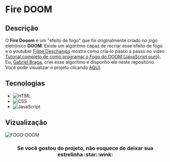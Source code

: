 # Fire DOOM

## Descrição
O **Fire Dooom** é um "efeito de fogo" que foi originalmente criado no jogo eletrônico **DOOM**.
Existe um algoritmo capaz de recriar esse efeito de fogo e o youtuber [Filipe Deschamps](https://github.com/filipedeschamps) mostra como cria-lo passo a passo no video
[Tutorial completo de como programar o Fogo do DOOM (JavaScript puro)](https://www.youtube.com/watch?v=fxm8cadCqbs).
Eu, [Gabriel Braga](https://github.com/F-Gabriel-Braga), criei esse algoritmo e disponho ele neste repositório.
Você pode visualizar o projeto clicando [AQUI](https://f-gabriel-braga.github.io/fogo-DOOM/).

## Tecnologias
* ![HTML](https://img.shields.io/badge/HTML%205-orange?style=for-the-badge&logo=html5&logoColor=white)
* ![CSS](https://img.shields.io/badge/CSS%203-blue?style=for-the-badge&logo=css3&logoColor=white)
* ![JavaScript](https://img.shields.io/badge/JavaScript-yellow?style=for-the-badge&logo=javascript&logoColor=white)

## Vizualização
![FOGO-DOOM](https://user-images.githubusercontent.com/66652642/112734034-1641c080-8f22-11eb-8012-5e0084f70a83.jpg)

<h3 align=center>Se você gostou do projeto, não esquece de deixar sua estrelinha :star::wink:</h3>
